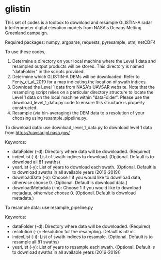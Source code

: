# glistin
This set of codes is a toolbox to download and resample GLISTIN-A radar interferometer digital elevation models from NASA's Oceans Melting Greenland campaign. 

Required packages: numpy, argparse, requests, pyresample, utm, netCDF4

To use these codes,
1. Determine a directory on your local machine where the Level 1 data and resampled output products will be stored. This directory is named "dataFolder" in the scripts provided.
2. Determine which GLISTIN-A DEMs will be downloaded. Refer to Fenty_et_al_2019 for a map indicating the location of swath indices.
3. Download the Level 1 data from NASA's UAVSAR website. Note that the resampling script relies on a particular directory structure to locate the Level 1 data on the local machine within "dataFolder". Please use the download_level_1_data.py code to ensure this structure is properly constructed.
4. Resample (via bin-averaging) the DEM data to a resolution of your choosing using resample_pipeline.py.



To download data: use download_level_1_data.py to download level 1 data from https://uavsar.jpl.nasa.gov/

Keywords:
- dataFolder (-d): Directory where data will be downloaded. (Required)
- indexList (-i): List of swath indices to download. (Optional. Default is to download all 81 swaths)
- yearList (-y): List of years to download each swath. (Optional. Default is to download swaths in all available years (2016-2019))
- downloadData (-a): Choose 1 if you would like to download data, otherwise choose 0. (Optional. Default is download data.)
- downloadMetadata (-m): Choose 1 if you would like to download metadata, otherwise choose 0. (Optional. Default is download metadata.)



To resample data: use resample_pipeline.py

Keywords:
- dataFolder (-d): Directory where data will be downloaded. (Required)
- resolution (-r): Resolution for the resampling. Default is 50 m.
- indexList (-i): List of swath indices to resample. (Optional. Default is to resample all 81 swaths)
- yearList (-y): List of years to resample each swath. (Optional. Default is to download swaths in all available years (2016-2019))

